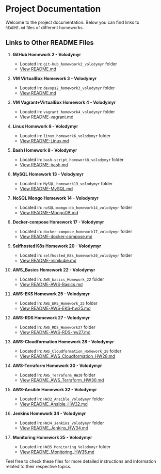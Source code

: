 # Project Documentation

Welcome to the project documentation. Below you can find links to  `README.md` files of different homeworks.
## Links to Other README Files

1. **GitHub Homework 2 - Volodymyr**
    - Located in: `git-hub_homewoork2_volodymyr` folder
    - [View README.md](./git-hub_homewoork2_volodymyr/README.md)

2. **VM VirtualBox Homework 3 - Volodymyr**
    - Located in: `devops2_homework3_volodymyr` folder
    - [View README.md](./devops2_homework3_volodymyr/README.md)

3. **VM Vagrant+VirtualBox Homework 4 - Volodymyr**
   - Located in: `vagrant_homework4_volodymyr` folder
   - [View README-vagrant.md](./vagrant_homework4_volodymyr/README-vagrant.md)

4. **Linux Homework 6 - Volodymyr**
   - Located in: `linux_homework6_volodymyr` folder
   - [View README-Linux.md](./linux_homework6_volodymyr/README-Linux.md)

5. **Bash Homework 8 - Volodymyr**
   - Located in: `bash-script_homework8_volodymyr` folder
   - [View README-bash.md](./bash-script_homework8_volodymyr/README-bash.md)

6. **MySQL Homework 13 - Volodymyr**
   - Located in: `MySQL_homework13_volodymyr` folder
   - [View README-MySQL.md](./MySQL_homework13_volodymyr/README-MySQL.md)

7. **NoSQL Mongo Homework 14 - Volodymyr**
   - Located in: `noSQL-mongo-db_homework14_volodymyr` folder
   - [View README-MongoDB.md](./noSQL-mongo-db_homework14_volodymyr/README-MongoDB.md)

8. **Docker-compose Homework 17 - Volodymyr**
   - Located in: `docker-compose_homework17_volodymyr` folder
   - [View README-docker-compose.md](./docker-compose_homework17_volodymyr/README-docker-compose.md)

9. **Selfhosted K8s Homework 20 - Volodymyr**
   - Located in: `selfhosted_K8s_homework20_volodymyr` folder
   - [View README-minikube.md](./selfhosted_K8s_homework20_volodymyr/README-minikube.md)
   
10. **AWS_Basics Homework 22 - Volodymyr**
    - Located in: `AWS_basics_Homework_22` folder
    - [View README-AWS-Basics.md](./AWS_basics_Homework_22/README-AWS-Basics.md)

11. **AWS-EKS Homework 25 - Volodymyr**
    - Located in: `AWS_EKS_Homework_25` folder
    - [View README-AWS-EKS-hw25.md](./AWS_EKS_Homework_25/README-AWS-EKS-hw25.md)

12. **AWS-RDS Homework 27 - Volodymyr**
    - Located in: `AWS_RDS_Homework27` folder
    - [View README-AWS-RDS-hw27.md](./AWS_RDS_Homework27/README-AWS-RDS-hw27.md)

13. **AWS-Cloudformation Homework 28 - Volodymyr**
    - Located in: `AWS_Cloudformation_Homework_28` folder
    - [View README_AWS_Cloudformation_HW28.md](./AWS_Cloudformation_Homework_28/README_AWS_Cloudformation_HW28.md)

14. **AWS-Terraform Homework 30 - Volodymyr**
    - Located in: `AWS_Terraform_HW30` folder
    - [View README_AWS_Terraform_HW30.md](./AWS_Terraform_HW30/README_AWS_Terraform_HW30.md)

15. **AWS-Ansible Homework 32 - Volodymyr**
    - Located in: `HW32_Ansible_Volodymyr` folder
    - [View README_Ansible_HW32.md](./HW32_Ansible_Volodymyr/README_Ansible_HW32.md)

16. **Jenkins Homework 34 - Volodymyr**
    - Located in: `HW34_Jenkins_Volodymyr` folder
    - [View README_Jenkins_HW34.md](./HW34_Jenkins_Volodymyr/README_Jenkins_HW34.md)

17. **Monitoring Homework 35 - Volodymyr**
    - Located in: `HW35_Monitoring_Volodymyr` folder
    - [View README_Monitoring_HW35.md](./HW35_Monitoring_Volodymyr/README_Monitoring_HW35.md)

Feel free to check these files for more detailed instructions and information related to their respective topics.
